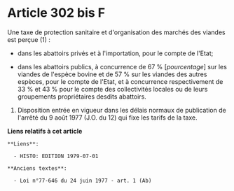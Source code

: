 # Article 302 bis F

Une taxe de protection sanitaire et d'organisation des marchés des viandes est perçue (1) :

- dans les abattoirs privés et à l'importation, pour le compte de l'Etat;

- dans les abattoirs publics, à concurrence de 67 % [*pourcentage*] sur les viandes de l'espèce bovine et de 57 % sur les
viandes des autres espèces, pour le compte de l'Etat, et à concurrence respectivement de 33 % et 43 % pour le compte des
collectivités locales ou de leurs groupements propriétaires desdits abattoirs.

1)  Disposition entrée en vigueur dans les délais normaux de publication de l'arrêté du 9 août 1977 (J.O. du 12) qui fixe les
tarifs de la taxe.

**Liens relatifs à cet article**

	**Liens**:

	  - HISTO: EDITION 1979-07-01

	**Anciens textes**:

	  - Loi n°77-646 du 24 juin 1977 - art. 1 (Ab)

